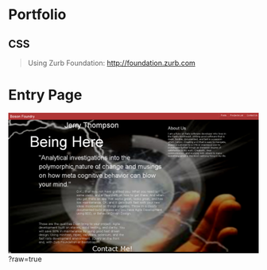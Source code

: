 Portfolio
=========

CSS
---
> Using Zurb Foundation:  http://foundation.zurb.com

Entry Page
==========

![Boson Foundry Landing Page](app/assets/images/Boson_Foundry_Portfolio.png)?raw=true 
> 
